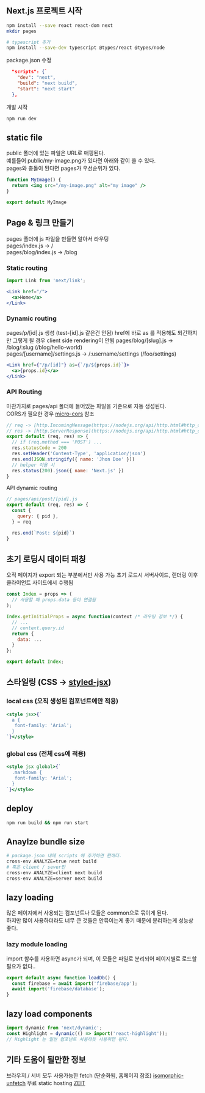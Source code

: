 ## Next.js 프로젝트 시작  
```bash
npm install --save react react-dom next
mkdir pages

# typescript 추가
npm install --save-dev typescript @types/react @types/node
```

package.json 수정
```json 
  "scripts": {`
    "dev": "next",
    "build": "next build",
    "start": "next start"
  },
```

개발 시작
```bash
npm run dev
```
## static file
public 폴더에 있는 파일은 URL로 매핑된다.  
예를들어 public/my-image.png가 있다면 아래와 같이 쓸 수 있다.  
pages와 충돌이 된다면 pages가 우선순위가 있다.
```jsx harmony
function MyImage() {
  return <img src="/my-image.png" alt="my image" />
}

export default MyImage
```

## Page & 링크 만들기
pages 폴더에 js 파일을 만들면 알아서 라우팅  
pages/index.js → /  
pages/blog/index.js → /blog  

### Static routing
```jsx harmony
import Link from 'next/link';

<Link href="/">
  <a>Home</a>
</Link>
```

### Dynamic routing
pages/p/[id].js 생성 (test-[id].js 같은건 안됨)
href에 바로 as 를 적용해도 되긴하지만 그렇게 될 경우 client side rendering이 안됨
pages/blog/[slug].js → /blog/:slug (/blog/hello-world)  
pages/[username]/settings.js → /:username/settings (/foo/settings)  
```jsx harmony
<Link href={"/p/[id]"} as={`/p/${props.id}`}>
  <a>{props.id}</a>
</Link>
```

### API Routing
마찬가지로 pages/api 폴더에 들어있는 파일을 기준으로 자동 생성된다.  
CORS가 필요한 경우 [micro-cors](https://nextjs.org/docs/api-routes/api-middlewares#micro-support) 참조
```javascript
// req -> [http.IncomingMessage(https://nodejs.org/api/http.html#http_class_http_incomingmessage) + [middlewares](https://nextjs.org/docs/api-routes/api-middlewares)
// res -> [http.ServerResponse](https://nodejs.org/api/http.html#http_class_http_serverresponse) + [helper](https://nextjs.org/docs/api-routes/response-helpers)
export default (req, res) => {
  // if (req.method === 'POST') ...
  res.statusCode = 200
  res.setHeader('Content-Type', 'application/json')
  res.end(JSON.stringify({ name: 'Jhon Doe' }))
  // helper 이용 시 
  res.status(200).json({ name: 'Next.js' })
}
```
API dynamic routing

```javascript
// pages/api/post/[pid].js
export default (req, res) => {
  const {
    query: { pid },
  } = req

  res.end(`Post: ${pid}`)
}
```

## 초기 로딩시 데이터 패칭
오직 페이지가 export 되는 부분에서만 사용 가능
초기 로드시 서버사이드, 렌더링 이후 클라이언트 사이드에서 수행됨
```jsx harmony
const Index = props => (
  // 사용할 때 props.data 등이 연결됨
);

Index.getInitialProps = async function(context /* 라우팅 정보 */) {
  // ...
  // context.query.id
  return {
    data: ...
  }
};

export default Index;
```

## 스타일링 (CSS -> [styled-jsx](https://github.com/zeit/styled-jsx))

### local css (오직 생성된 컴포넌트에만 적용)
```jsx harmony
<style jsx>{`
  a {
   font-family: 'Arial';
  }
`}</style>
```

### global css (전체 css에 적용)
```jsx harmony
<style jsx global>{`
  .markdown {
   font-family: 'Arial';
  }
`}</style>
```


## deploy
```bash
npm run build && npm run start
```


## Anaylze bundle size
```bash
# package.json 내에 scripts 에 추가하면 편하다.
cross-env ANALYZE=true next build  
# 혹은 client / sever만
cross-env ANALYZE=client next build  
cross-env ANALYZE=server next build  
```

## lazy loading
많은 페이지에서 사용되는 컴포넌트나 모듈은 common으로 묶이게 된다.  
하지만 많이 사용하더라도 너무 큰 것들은 안묶이는게 좋기 때문에 분리하는게 성능상 좋다.  

### lazy module loading
import 함수를 사용하면 async가 되며, 이 모듈은 파일로 분리되어 페이지별로 로드할 필요가 없다..
```jsx harmony
export default async function loadDb() {
  const firebase = await import('firebase/app');
  await import('firebase/database');
}
```

## lazy load components
```jsx harmony
import dynamic from 'next/dynamic';
const Highlight = dynamic(() => import('react-highlight'));
// Highlight 는 일반 컴포넌트 사용하듯 사용하면 된다.
```

## 기타 도움이 될만한 정보
브라우저 / 서버 모두 사용가능한 fetch (단순화됨, 홈페이지 참조) [isomorphic-unfetch](https://www.npmjs.com/package/isomorphic-unfetch)
무료 static hosting [ZEIT](https://zeit.co/)
